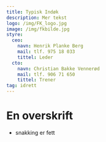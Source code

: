 ```yaml
---
title: Typisk Indøk
description: Mer tekst
logo: /img/FK_logo.jpg
image: /img/fkbilde.jpg
styre:
  ceo:
    navn: Henrik Planke Berg
    mail: tlf. 975 18 033
    tittel: Leder
  cto:
    navn: Christian Bakke Vennerød
    mail: tlf. 906 71 650
    tittel: Trener
tag: idrett
---
```


# En overskrift

- snakking er fett
